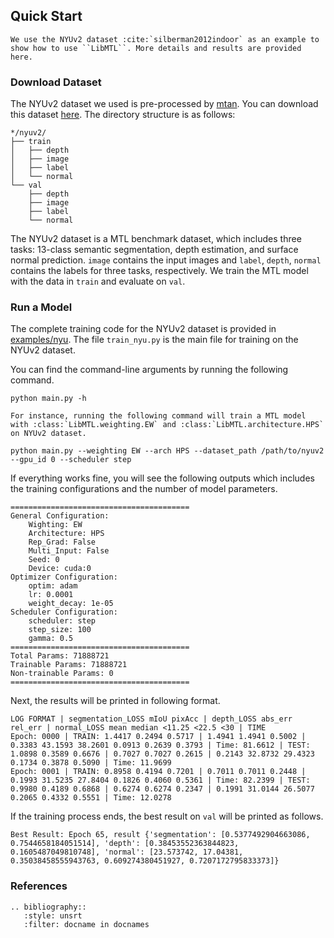 ## Quick Start

```eval_rst
We use the NYUv2 dataset :cite:`silberman2012indoor` as an example to show how to use ``LibMTL``. More details and results are provided here.
```

### Download Dataset

The NYUv2 dataset we used is pre-processed by [mtan](https://github.com/lorenmt/mtan). You can download this dataset [here](https://www.dropbox.com/sh/86nssgwm6hm3vkb/AACrnUQ4GxpdrBbLjb6n-mWNa?dl=0). The directory structure is as follows:

```shell
*/nyuv2/
├── train
│   ├── depth
│   ├── image
│   ├── label
│   └── normal
└── val
    ├── depth
    ├── image
    ├── label
    └── normal
```

The NYUv2 dataset is a MTL benchmark dataset, which includes three tasks: 13-class semantic segmentation, depth estimation, and surface normal prediction. ``image`` contains the input images and ``label``, ``depth``, ``normal`` contains the labels for three tasks, respectively. We train the MTL model with the data in ``train`` and evaluate on ``val``. 

### Run a Model

The complete training code for the NYUv2 dataset is provided in [examples/nyu](https://github.com/median-research-group/LibMTL/examples/nyu). The file ``train_nyu.py`` is the main file for training on the NYUv2 dataset.

You can find the command-line arguments by running the following command.

```shell
python main.py -h
```

```eval_rst
For instance, running the following command will train a MTL model with :class:`LibMTL.weighting.EW` and :class:`LibMTL.architecture.HPS` on NYUv2 dataset.
```

```shell
python main.py --weighting EW --arch HPS --dataset_path /path/to/nyuv2 --gpu_id 0 --scheduler step
```

If everything works fine, you will see the following outputs which includes the training configurations and the number of model parameters.

```
========================================
General Configuration:
    Wighting: EW
    Architecture: HPS
    Rep_Grad: False
    Multi_Input: False
    Seed: 0
    Device: cuda:0
Optimizer Configuration:
    optim: adam
    lr: 0.0001
    weight_decay: 1e-05
Scheduler Configuration:
    scheduler: step
    step_size: 100
    gamma: 0.5
========================================
Total Params: 71888721
Trainable Params: 71888721
Non-trainable Params: 0
========================================
```

Next, the results will be printed in following format.

```
LOG FORMAT | segmentation_LOSS mIoU pixAcc | depth_LOSS abs_err rel_err | normal_LOSS mean median <11.25 <22.5 <30 | TIME
Epoch: 0000 | TRAIN: 1.4417 0.2494 0.5717 | 1.4941 1.4941 0.5002 | 0.3383 43.1593 38.2601 0.0913 0.2639 0.3793 | Time: 81.6612 | TEST: 1.0898 0.3589 0.6676 | 0.7027 0.7027 0.2615 | 0.2143 32.8732 29.4323 0.1734 0.3878 0.5090 | Time: 11.9699
Epoch: 0001 | TRAIN: 0.8958 0.4194 0.7201 | 0.7011 0.7011 0.2448 | 0.1993 31.5235 27.8404 0.1826 0.4060 0.5361 | Time: 82.2399 | TEST: 0.9980 0.4189 0.6868 | 0.6274 0.6274 0.2347 | 0.1991 31.0144 26.5077 0.2065 0.4332 0.5551 | Time: 12.0278
```

If the training process ends, the best result on ``val`` will be printed as follows.

```
Best Result: Epoch 65, result {'segmentation': [0.5377492904663086, 0.7544658184051514], 'depth': [0.38453552363844823, 0.1605487049810748], 'normal': [23.573742, 17.04381, 0.35038458555943763, 0.609274380451927, 0.7207172795833373]}
```

### References

```eval_rst
.. bibliography::
   :style: unsrt
   :filter: docname in docnames
```
